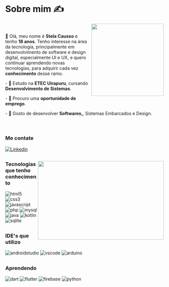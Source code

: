 <br>
 
# Sobre mim ✍

<img align="right" width="230px" src="https://github.com/user-attachments/assets/e5f6bc8c-cb66-488b-9d6f-d79fbfa8ccf5" />


<br>

 👋  Olá, meu nome é **Stela Causso** e tenho **18 anos**. Tenho interesse na área da tecnologia, principalmente em desenvolvimento de software e design digital, especialmente UI e UX, e quero continuar aprendendo novas tecnologias, para adquirir cada vez **conhecimento** desse ramo.

<p align="left"> -  🎒 Estudo na <b>ETEC Uirapuru</b>, cursando <b>Desenvolvimento de Sistemas</b>. </p>
<p align="left"> -  💪 Procuro uma <b>oportunidade de emprego</b>. </p>
<p align="left"> -  📱 Gosto de desenvolver <b>Softwares,</b>, Sistemas Embarcados e Design. </p>

<br>

##

### Me contate 

[![Linkedin](https://img.shields.io/badge/LinkedIn-323330?style=for-the-badge&logo=linkedin&logoColor=0066c7)](https://www.linkedin.com/in/stela-causso/)



##

<img align="right" width="400px" height="250px" src="https://github-readme-stats.vercel.app/api/top-langs/?username=stela130&layout=compact&theme=github_dark&title_color=ffffff&hide_border=true" />

### Tecnologias que tenho conhecimento

![html5](https://img.shields.io/badge/HTML5-323330?style=for-the-badge&logo=html5&logoColor=E34F26)
![css3](https://img.shields.io/badge/CSS3-323330?style=for-the-badge&logo=css3&logoColor=1572B6)
![javascript](https://img.shields.io/badge/JavaScript-323330?style=for-the-badge&logo=javascript&logoColor=F7DF1E)
![php](https://img.shields.io/badge/PHP-323330?style=for-the-badge&logo=php&logoColor=777bb3)
![mysql](https://img.shields.io/badge/MySQL-323330?style=for-the-badge&logo=mysql&logoColor=white)
![java](https://img.shields.io/badge/Java-323330?style=for-the-badge&logo=openjdk&logoColor=ED8B00)
![kotlin](https://img.shields.io/badge/Kotlin-323330?&style=for-the-badge&logo=kotlin&logoColor=0095D5)
![sqlite](https://img.shields.io/badge/SQLite-323330?style=for-the-badge&logo=sqlite&logoColor=8bd1f7)


##

### IDE's que utilizo

![androidstudio](https://img.shields.io/badge/Android_Studio-323330?style=for-the-badge&logo=android-studio&logoColor=0a9b10)
![vscode](https://img.shields.io/badge/Visual_Studio_Code-323330?style=for-the-badge&logo=visual%20studio%20code&logoColor=white)
![arduino](https://img.shields.io/badge/Arduino_IDE-323330?style=for-the-badge&logo=arduino&logoColor=00979d)


##

### Aprendendo

![dart](https://img.shields.io/badge/Dart-323330?style=for-the-badge&logo=dart&logoColor=04599c)
![flutter](https://img.shields.io/badge/Flutter-323330?style=for-the-badge&logo=flutter&logoColor=5ac7f8)
![firebase](https://img.shields.io/badge/Firebase-323330?style=for-the-badge&logo=firebase&logoColor=ff9100)
![python](https://img.shields.io/badge/Python-323330?style=for-the-badge&logo=python&logoColor=4479a1)

##
